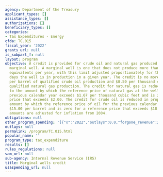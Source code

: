 ```yaml
---
agency: Department of the Treasury
applicant_types: []
assistance_types: []
authorizations: []
beneficiary_types: []
categories:
- Tax Expenditures - Energy
cfda: TC.015
fiscal_year: '2022'
grants_url: null
is_subpart_f: null
layout: program
objective: A credit is provided for crude oil and natural gas produced from a qualified
  marginal well. A marginal well is one that does not produce more than 1,095 barrel-of-oil
  equivalents per year, with this limit adjusted proportionately for the number of
  days the well is in production in a given year. The credit is no more than $3.00
  per barrel of qualified crude oil production and $0.50 per thousand cubic feet of
  qualified natural gas production. The credit for natural gas is reduced in proportion
  to the amount by which the reference price of natural gas at the wellhead for the
  previous calendar year exceeds $1.67 per thousand cubic feet and is zero for a reference
  price that exceeds $2.00. The credit for crude oil is reduced in proportion to the
  amount by which the reference price of oil for the previous calendar year exceeds
  $15.00 per barrel and is zero for a reference price that exceeds $18.00. All dollar
  amounts are adjusted for inflation from 2004.
obligations: null
other_program_spending: '[{"x":"2022","outlays":0.0,"forgone_revenue":280000000.0},{"x":"2023","outlays":0.0,"forgone_revenue":190000000.0},{"x":"2024","outlays":0.0,"forgone_revenue":180000000.0}]'
outlays: null
permalink: /program/TC.015.html
popular_name: ''
program_type: tax_expenditure
results: []
rules_regulations: null
sam_url: null
sub-agency: Internal Revenue Service (IRS)
title: Marginal wells credit
usaspending_url: null
---
```

